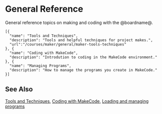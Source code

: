 # General Reference

General reference topics on making and coding with the @boardname@.

```codecard
[{
  "name": "Tools and Techniques",
  "description": "Tools and helpful techniques for project makes.",
  "url":"/courses/maker/general/maker-tools-techniques"
}, {
  "name": "Coding with MakeCode",
  "description": "Introdution to coding in the MakeCode environment."
}, {
  "name": "Managing Programs",
  "description": "How to manage the programs you create in MakeCode."
}]
```

## See Also

[Tools and Techniques](/courses/maker/general/maker-tools-techniques),
[Coding with MakeCode](/courses/maker/general/about),
[Loading and managing programs](/courses/maker/general/load-manage-programs)
